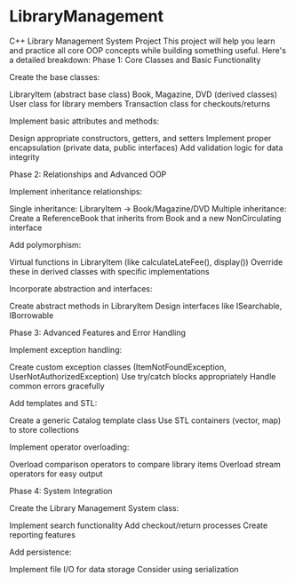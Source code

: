 # LibraryManagement


C++ Library Management System Project
This project will help you learn and practice all core OOP concepts while building something useful. Here's a detailed breakdown:
Phase 1: Core Classes and Basic Functionality

Create the base classes:

LibraryItem (abstract base class)
Book, Magazine, DVD (derived classes)
User class for library members
Transaction class for checkouts/returns


Implement basic attributes and methods:

Design appropriate constructors, getters, and setters
Implement proper encapsulation (private data, public interfaces)
Add validation logic for data integrity



Phase 2: Relationships and Advanced OOP

Implement inheritance relationships:

Single inheritance: LibraryItem → Book/Magazine/DVD
Multiple inheritance: Create a ReferenceBook that inherits from Book and a new NonCirculating interface


Add polymorphism:

Virtual functions in LibraryItem (like calculateLateFee(), display())
Override these in derived classes with specific implementations


Incorporate abstraction and interfaces:

Create abstract methods in LibraryItem
Design interfaces like ISearchable, IBorrowable



Phase 3: Advanced Features and Error Handling

Implement exception handling:

Create custom exception classes (ItemNotFoundException, UserNotAuthorizedException)
Use try/catch blocks appropriately
Handle common errors gracefully


Add templates and STL:

Create a generic Catalog<T> template class
Use STL containers (vector, map) to store collections


Implement operator overloading:

Overload comparison operators to compare library items
Overload stream operators for easy output



Phase 4: System Integration

Create the Library Management System class:

Implement search functionality
Add checkout/return processes
Create reporting features


Add persistence:

Implement file I/O for data storage
Consider using serialization

